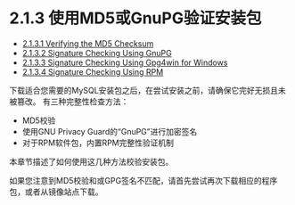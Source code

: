 # 2.1.3 使用MD5或GnuPG验证安装包

- [2.1.3.1 Verifying the MD5 Checksum](https://dev.mysql.com/doc/refman/8.0/en/verifying-md5-checksum.html)
- [2.1.3.2 Signature Checking Using GnuPG](https://dev.mysql.com/doc/refman/8.0/en/checking-gpg-signature.html)
- [2.1.3.3 Signature Checking Using Gpg4win for Windows](https://dev.mysql.com/doc/refman/8.0/en/checking-gpg-signature-windows.html)
- [2.1.3.4 Signature Checking Using RPM](https://dev.mysql.com/doc/refman/8.0/en/checking-rpm-signature.html)

下载适合您需要的MySQL安装包之后，在尝试安装之前，请确保它完好无损且未被篡改。 有三种完整性检查方法：

 -  MD5校验
 - 使用GNU Privacy Guard的“GnuPG”进行加密签名
 - 对于RPM软件包，内置RPM完整性验证机制

本章节描述了如何使用这几种方法校验安装包。

如果您注意到MD5校验和或GPG签名不匹配，请首先尝试再次下载相应的程序包，或者从镜像站点下载。